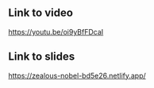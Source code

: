 ## Link to video
https://youtu.be/oi9yBfFDcaI

## Link to slides
https://zealous-nobel-bd5e26.netlify.app/
